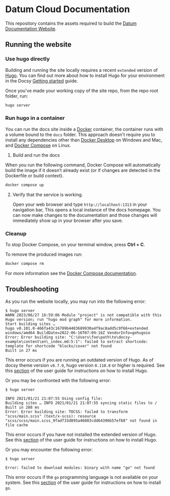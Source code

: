 # Datum Cloud Documentation

This repository contains the assets required to build the [Datum Documentation Website](https://docs.datum.net).

## Running the website

### Use hugo directly

Building and running the site locally requires a recent `extended` version of
[Hugo](https://gohugo.io). You can find out more about how to install Hugo for
your environment in the Docsy [Getting started](https://www.docsy.dev/docs/getting-started/#prerequisites-and-installation)
guide.

Once you've made your working copy of the site repo, from the repo root folder,
run:

```bash
hugo server
```

### Run hugo in a container

You can run the docs site inside a [Docker](https://docs.docker.com/)
container, the container runs with a volume bound to the `docs`
folder. This approach doesn't require you to install any dependencies other
than [Docker Desktop](https://www.docker.com/products/docker-desktop) on
Windows and Mac, and [Docker Compose](https://docs.docker.com/compose/install/)
on Linux.

1. Build and run the docs

When you run the following command, Docker Compose will automatically build the image if it doesn’t already exist (or if changes are detected in the Dockerfile or build context).

```bash
docker compose up
```

2. Verify that the service is working.

   Open your web browser and type `http://localhost:1313` in your navigation bar,
   This opens a local instance of the docs homepage. You can now make
   changes to the documentation and those changes will immediately show up in your
   browser after you save.

### Cleanup

To stop Docker Compose, on your terminal window, press **Ctrl + C**.

To remove the produced images run:

```bash
docker compose rm
```

For more information see the [Docker Compose documentation][].

## Troubleshooting

As you run the website locally, you may run into the following error:

```console
$ hugo server
WARN 2023/06/27 16:59:06 Module "project" is not compatible with this Hugo version; run "hugo mod graph" for more information.
Start building sites …
hugo v0.101.0-466fa43c16709b4483689930a4f9ac8add5c9f66+extended windows/amd64 BuildDate=2022-06-16T07:09:16Z VendorInfo=gohugoio
Error: Error building site: "C:\Users\foo\path\to\docsy-example\content\en\_index.md:5:1": failed to extract shortcode: template for shortcode "blocks/cover" not found
Built in 27 ms
```

This error occurs if you are running an outdated version of Hugo. As of docsy
theme version `v0.7.0`, hugo version `0.110.0` or higher is required. See this
[section](https://www.docsy.dev/docs/get-started/docsy-as-module/installation-prerequisites/#install-hugo)
of the user guide for instructions on how to install Hugo.

Or you may be confronted with the following error:

```console
$ hugo server

INFO 2021/01/21 21:07:55 Using config file:
Building sites … INFO 2021/01/21 21:07:55 syncing static files to /
Built in 288 ms
Error: Error building site: TOCSS: failed to transform "scss/main.scss" (text/x-scss): resource "scss/scss/main.scss_9fadf33d895a46083cdd64396b57ef68" not found in file cache
```

This error occurs if you have not installed the extended version of Hugo. See
this
[section](https://www.docsy.dev/docs/get-started/docsy-as-module/installation-prerequisites/#install-hugo)
of the user guide for instructions on how to install Hugo.

Or you may encounter the following error:

```console
$ hugo server

Error: failed to download modules: binary with name "go" not found
```

This error occurs if the `go` programming language is not available on your
system. See this
[section](https://www.docsy.dev/docs/get-started/docsy-as-module/installation-prerequisites/#install-go-language)
of the user guide for instructions on how to install `go`.

[Docker Compose documentation]: https://docs.docker.com/compose/gettingstarted/
